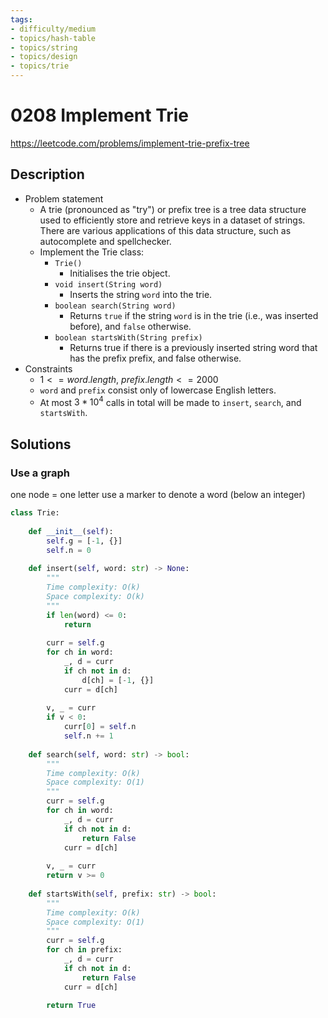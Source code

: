 ```yaml
---
tags:
- difficulty/medium
- topics/hash-table
- topics/string
- topics/design
- topics/trie
---
```


# 0208 Implement Trie

<https://leetcode.com/problems/implement-trie-prefix-tree>

## Description

- Problem statement
    - A trie (pronounced as "try") or prefix tree is a tree data structure used to efficiently store and retrieve keys in a dataset of strings. There are various applications of this data structure, such as autocomplete and spellchecker.
    - Implement the Trie class:
        - `Trie()`
            - Initialises the trie object.
        - `void insert(String word)`
            - Inserts the string `word` into the trie.
        - `boolean search(String word)`
            - Returns `true` if the string `word` is in the trie (i.e., was inserted before), and `false` otherwise.
        - `boolean startsWith(String prefix)`
            - Returns true if there is a previously inserted string word that has the prefix prefix, and false otherwise.
- Constraints
    - $1 <= word.length$, $prefix.length <= 2000$
    - `word` and `prefix` consist only of lowercase English letters.
    - At most $3*10^4$ calls in total will be made to `insert`, `search`, and `startsWith`.

## Solutions

### Use a graph

one node = one letter
use a marker to denote a word (below an integer)

```python
class Trie:
    
    def __init__(self):
        self.g = [-1, {}]
        self.n = 0
        
    def insert(self, word: str) -> None:
        """
        Time complexity: O(k)
        Space complexity: O(k)
        """
        if len(word) <= 0:
            return
            
        curr = self.g
        for ch in word:
            _, d = curr
            if ch not in d:
                d[ch] = [-1, {}]
            curr = d[ch]
            
        v, _ = curr
        if v < 0:
            curr[0] = self.n
            self.n += 1
            
    def search(self, word: str) -> bool:
        """
        Time complexity: O(k)
        Space complexity: O(1)
        """
        curr = self.g
        for ch in word:
            _, d = curr
            if ch not in d:
                return False
            curr = d[ch]
            
        v, _ = curr
        return v >= 0
        
    def startsWith(self, prefix: str) -> bool:
        """
        Time complexity: O(k)
        Space complexity: O(1)
        """
        curr = self.g
        for ch in prefix:
            _, d = curr
            if ch not in d:
                return False
            curr = d[ch]
            
        return True
```

